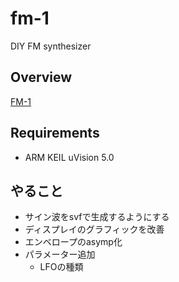 # fm-1
DIY FM synthesizer

## Overview
[FM-1](https://okamoto-ryo.github.io/fm-1.html "FM-1")

## Requirements
- ARM KEIL uVision 5.0

## やること
- サイン波をsvfで生成するようにする
- ディスプレイのグラフィックを改善
- エンベロープのasymp化
- パラメーター追加
  - LFOの種類
